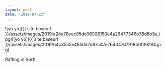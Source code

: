 ```yaml
---
layout: post
date: "2019-07-22"
---
```


![yo yo]({{ site.baseurl }}/assets/images/2019/a24a78eec05de06006150e4a26477346b78d6b8e.jpg)![yo yo]({{ site.baseurl }}/assets/images/2019/b4c3552e4856a2d97c47e764347d7918b0f36284.jpg)

Rafting in Sort!
